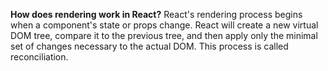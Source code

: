 **How does rendering work in React?**
React's rendering process begins when a component's state or props change. React will create a new virtual DOM tree, compare it to the previous tree, and then apply only the minimal set of changes necessary to the actual DOM. This process is called reconciliation.